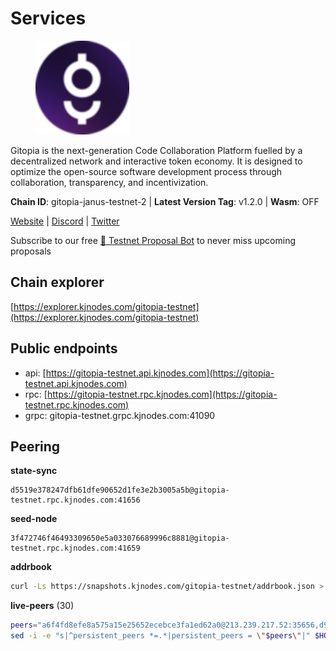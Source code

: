 # Services

<figure><img src="https://raw.githubusercontent.com/kj89/cosmos-images/main/logos/gitopia.png" width="150" alt=""><figcaption></figcaption></figure>

Gitopia is the next-generation Code Collaboration Platform fuelled by  a decentralized network and interactive token economy. It is designed  to optimize the open-source software development process through  collaboration, transparency, and incentivization.

**Chain ID**: gitopia-janus-testnet-2 | **Latest Version Tag**: v1.2.0 | **Wasm**: OFF

[Website](https://gitopia.com/) | [Discord](https://discord.gg/hFTXCGNYDZ) | [Twitter](https://twitter.com/gitopiaDAO)



Subscribe to our free [🤖 Testnet Proposal Bot](https://t.me/kjnodes_testnet_proposal_bot) to never miss upcoming proposals


## Chain explorer
[https://explorer.kjnodes.com/gitopia-testnet](https://explorer.kjnodes.com/gitopia-testnet)

## Public endpoints

* api: [https://gitopia-testnet.api.kjnodes.com](https://gitopia-testnet.api.kjnodes.com)
* rpc: [https://gitopia-testnet.rpc.kjnodes.com](https://gitopia-testnet.rpc.kjnodes.com)
* grpc: gitopia-testnet.grpc.kjnodes.com:41090

## Peering

**state-sync**

```text
d5519e378247dfb61dfe90652d1fe3e2b3005a5b@gitopia-testnet.rpc.kjnodes.com:41656
```

**seed-node**

```text
3f472746f46493309650e5a033076689996c8881@gitopia-testnet.rpc.kjnodes.com:41659
```

**addrbook**
```bash
curl -Ls https://snapshots.kjnodes.com/gitopia-testnet/addrbook.json > $HOME/.gitopia/config/addrbook.json
```

**live-peers** (30)
```bash
peers="a6f4fd8efe8a575a15e25652ecebce3fa1ed62a0@213.239.217.52:35656,d9b86c9459ac8bb4760d37095732ccd2746aca1f@65.21.131.215:26356,d5519e378247dfb61dfe90652d1fe3e2b3005a5b@65.109.68.190:41656,bd7c6c83af99edf0ee5b857a99997fb9fc8f40a7@65.109.116.204:20556,52098a0fdd0dc566615ad37492019d252635bdda@45.85.249.131:656,a8e74ebf033def6fbb28d1b846d7a6c275ad2ef1@65.109.65.163:20556,7e0acc9368640587d09fe0b2ef9cba3549b0ba44@65.108.9.164:20556,53b421af01f3260e949d6a9c2dc09e3b1dbf9fb6@109.205.181.30:41656,820024c34989e7605d9367847e1fc2d01ad763bd@65.109.92.235:30656,9c265cb98c21d6748822ca2bed0accacdd8449db@38.242.205.25:26656,6e586e45f8a9d73333d24cd0fa7f64abc8be6d2b@65.108.226.183:11356,082e95b5d5351e68dcfb24dff802f9064cfd5a4c@65.109.92.241:51056,5c2a752c9b1952dbed075c56c600c3a79b58c395@195.3.220.140:27036,f0b8227e40f25eaec0e25b9e91ca199d2d9a1ecb@167.86.94.177:656,52ba59360cfc90c8beb1c3704a4c9ed9b38e597d@65.109.65.126:41656,1f0f03a1c845e810e5cfeb0d960639c637d049fe@154.26.131.130:36656,399d4e19186577b04c23296c4f7ecc53e61080cb@34.143.189.236:26656,3e757ff8f7388393af67809a5646142965bc6808@80.65.211.229:656,b745e0c6a1e0c7ec248ec274cfd038ed4bc4c2cf@65.21.134.202:26356,06d87468fe35522abb186dd569d3beea579fc74c@5.78.42.204:26656,4e0e57bcac8aa2bc3188d5b7845eeee61a61f3f0@194.163.170.165:26656,6ea375302fdd319ef64e013f469e286faf739da8@213.239.207.165:20086,943dbf5b8694620c1e0cce336d6a8a3327929c77@65.109.122.105:60656,5c74fe6868cda2003926c0a6299c9cebec5c4d1a@65.21.239.60:41656,d9d59b442e46f142394fcdf2f246ca8c7b2b7ce9@149.102.146.36:26656,007d2419fea80aee707d009af0153f5105c53379@38.242.139.164:656,cf97c77d4f28c3bd619efe10f4f9aa404f246853@161.97.154.51:26656,4cd60a4dd4211d38d948a86a614f1fd8d3d274eb@75.119.153.139:656,8bec864d68a2542233ba37ac94c723fdf0b8e175@45.151.122.136:656,eaa9978430e55663346eb61312cd5ecc21448b25@38.242.139.153:656"
sed -i -e "s|^persistent_peers *=.*|persistent_peers = \"$peers\"|" $HOME/.gitopia/config/config.toml
```
